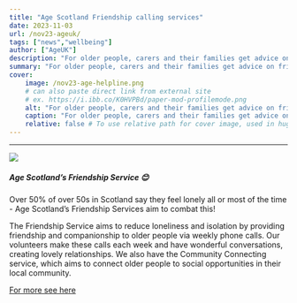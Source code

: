 ```yaml
---
title: "Age Scotland Friendship calling services" 
date: 2023-11-03
url: /nov23-ageuk/
tags: ["news","wellbeing"]
author: ["AgeUK"]
description: "For older people, carers and their families get advice on friendship services at 0800 12 44 222" 
summary: "For older people, carers and their families get advice on friendship services at 0800 12 44 222" 
cover:
    image: /nov23-age-helpline.png
    # can also paste direct link from external site
    # ex. https://i.ibb.co/K0HVPBd/paper-mod-profilemode.png
    alt: "For older people, carers and their families get advice on friendship services at 0800 12 44 222"
    caption: "For older people, carers and their families get advice on friendship services at 0800 12 44 222"
    relative: false # To use relative path for cover image, used in hugo Page-bundles
---
```

---
![](/nov23-age-helpline.png)

##### Age Scotland’s Friendship Service 😊
Over 50% of over 50s in Scotland say they feel lonely all or most of the time - Age Scotland’s Friendship Services aim to combat this!

The Friendship Service aims to reduce loneliness and isolation by providing friendship and companionship to older people via weekly phone calls. Our volunteers make these calls each week and have wonderful conversations, creating lovely relationships. We also have the Community Connecting service, which aims to connect older people to social opportunities in their local community.

[For more see here](https://www.ageuk.org.uk/scotland/what-we-do/tackling-loneliness/friendship/)